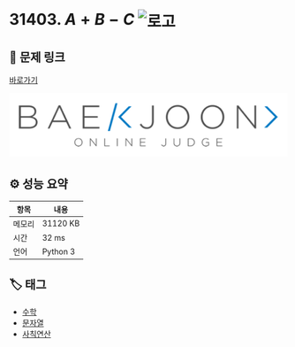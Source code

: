 # 31403. $A + B - C$ <img src="https://d2gd6pc034wcta.cloudfront.net/tier/5.svg" alt="로고" height="32" style="vertical-align: middle;" />

## 🔗 문제 링크

[바로가기](https://www.acmicpc.net/problem/31403)

![백준 로고](../../images/boj.png)

## ⚙️ 성능 요약

| 항목   | 내용     |
| ------ | -------- |
| 메모리 | 31120 KB |
| 시간   | 32 ms    |
| 언어   | Python 3 |

## 🏷️ 태그

- [수학](https://www.acmicpc.net/problemset?sort=ac_desc&algo=124)
- [문자열](https://www.acmicpc.net/problemset?sort=ac_desc&algo=158)
- [사칙연산](https://www.acmicpc.net/problemset?sort=ac_desc&algo=121)

